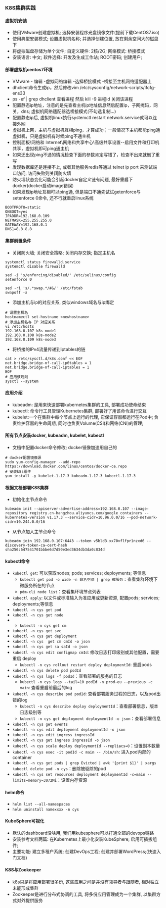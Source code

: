 ### K8S集群实践
#### 虚拟机安装
- 使用VMware创建虚拟机; 选择安装程序光盘镜像文件(提前下载CentOS7.iso)
- 使用典型安装模式; 设置虚拟机名称; 并选择创建位置, 放在剩余空间大的磁盘下
- 将虚拟磁盘存储为单个文件; 自定义硬件: 2核/2G; 网络模式: 桥接模式
- 安装语言: 中文; 软件选择: 开发及生成工作站; ROOT密码; 创建用户;

#### 部署虚拟机centos7环境
- VMware - 编辑 -虚拟网络编辑 -选择桥接模式 -桥接至主机网络适配器上
- dhclient命令生成ip，然后修改vim /etc/sysconfig/network-scripts/ifcfg-ens33
- ps -ef | grep dhclient 查看进程 然后 kill -9 进程id 关闭该进程
- 配置静态ip地址，注意的是先查看主机ip地址信息然后配置ip，子网掩码，网关，dns; 虚拟机网络适配器选桥接模式(不勾选复制...)
- 配置静态ip后, 虚拟机linux执行systemctl restart network.service就可以连接外网
- 虚拟机上网，主机与虚拟机互相ping，才算成功；一般情况下主机都能ping通虚拟机，只是虚拟机有时候ping不通主机
- 控制面板\网络和 Internet\网络和共享中心\高级共享设置--启用文件和打印机共享，虚拟机即可ping通主机
- 如果还出现ping不通的情况检查下面的参数肯定写错了，检查不出来就删了重写
- 发现数据库还是连接不上, 或者其他服务redis等通过 telnet ip port 来测试端口访问, 访问失败则关闭防火墙
- 防火墙状态变化可能会引起docker自定义链有问题, 最好重启下docker(docker启动image错误)
- 如果发现ip地址互相可以ping通, 但是端口不通先试试getenforce与setenforce 0命令, 还不行就重启linux系统
```
BOOTPROTO=static
ONBOOT=yes
IPADDR=192.168.0.109
NETMASK=255.255.255.0
GATEWAY=192.168.0.1
DNS1=8.8.8.8
```

#### 集群前置条件
- 关闭防火墙; 关闭安全策略; 关闭内存交换; 指定主机名
```
systemctl status firewalld.service
systemctl disable firewalld

sed -i 's/enforcing/disabled/' /etc/selinux/config
setenforce 0

sed -ri 's/.*swap.*/#&/' /etc/fstab
swapoff -a
```
- 添加主机与ip的对应关系, 类似windows域名与ip绑定
```
# 设置主机名
hostnamectl set-hostname <newhostname>
# 添加主机名与 IP 对应关系
vi /etc/hosts
192.168.0.107 k8s-node1
192.168.0.108 k8s-node2
192.168.0.109 k8s-node3
```
- 将桥接的IPv4流量传递到iptables的链
```
cat > /etc/sysctl.d/k8s.conf << EOF
net.bridge.bridge-nf-call-ip6tables = 1
net.bridge.bridge-nf-call-iptables = 1
EOF
# 应用该规则
sysctl --system
```

#### 应用介绍
- kubeadm: 是用来快速部署kubernetes集群的工具, 部署成功使命结束
- kubectl: 命令行工具管理Kubernetes集群, 部署好了用该命令进行交互
- kubelet:一个在集群中每个节点上运行的代理, 它保证容器都运行在Pod中; 负责维护容器的生命周期, 同时也负责Volume(CSI)和网络(CNI)的管理;

#### 所有节点安装docker, kubeadm, kubelet, kubectl
- 文档中配置docker命令修改; docker镜像加速用自己的
```
# docker配置镜像源
sudo yum-config-manager --add-repo https://download.docker.com/linux/centos/docker-ce.repo
# 安装k8s组件
yum install -y kubelet-1.17.3 kubeadm-1.17.3 kubectl-1.17.3
```

#### 根据文档部署K8S集群
- 初始化主节点命令
```
kubeadm init --apiserver-advertise-address=192.168.0.107 --image-repository registry.cn-hangzhou.aliyuncs.com/google_containers --kubernetes-version v1.17.3 --service-cidr=10.96.0.0/16 --pod-network-cidr=10.244.0.0/16
```
- 从节点加入主节点命令
```
kubeadm join 192.168.0.107:6443 --token v5bld3.xx70vflfpr1nzxd6 --discovery-token-ca-cert-hash sha256:647541701bbbe6d7d50e3ed3634db3da0c834d
```

#### kubectl命令
- `kubectl get`: 可以获取nodes; pods; services; deployments; 等信息
  - `kubectl get pod -o wide -n 命名空间 | grep 微服务`：查看集群环境下微服务所在的节点
  - `pdm-cli node list`：查看集环境节点列表
- `kubectl apply`: 以文件或标准输入为准应用或更新资源, 配置pods; services; deployments;等信息
- `kubectl -n cys get pod`
- `kubectl -n cys get node`
- - `kubectl -n cys get cm`
- `kubectl -n cys get svc`
- `kubectl -n cys get deployment`
- `kubectl -n cys  get cm cmId -o json`
- `kubectl -n cys get sa saId -o json`
- `kubectl -n cys edit configmap cmId`: 修改日志打印级别或其他配置，需要重启 deploy
  - `kubectl -n cys rollout restart deploy deploymentId`: 重启pods
- `kubectl -n cys delete pod podId`
- `kubectl -n cys logs -f podId`：查看部署的服务的日志
  - `kubectl -n cys logs --tail=10 podId -n prod-eu --previous -c main`: 查看重启前最后的log
- `kubectl -n cys describe pod podId`: 查看部署服务过程的日志，以及pod出错的log
  - `kubectl -n cys describe deploy deploymentId`：查看部署信息，版本日志级别等
  - `kubectl -n cys get deployment deploymentId -o json`：查看部署信息
- `kubectl -n cys get events`
- `kubectl -n cys edit deployment deploymentId -o json`	
- `kubectl -n cys edit ingress ingressId`
- `kubectl -n cys get ingress ingressId -o json`
- `kubectl -n cys scale deploy deploymentId --repliacs=0`：设置副本数量
- `kubectl -n cys exec -it podId -c main -- /bin/sh`: 进入pod内部的container
- `kubectl -n cys get pods | grep Evicted | awk '{print $1}' | xargs kubectl delete pod -n cys`：删除被驱除的pod
- `kubectl -n cys set resources deployment deploymentId -c=main --limits=memory=3072Mi`：设置内存资源

#### helm命令
- `helm list --all-namespaces`
- `helm uninstall namexxxx -n cys`

#### KubeSphere可视化
- 默认的dashboard没啥用, 我们用kubesphere可以打通全部的devops链路
- 安装参考文档两篇: 在Kubernetes上最小化安装KubeSphere; 启用可插拔组件;
- 主要功能: 建立多租户系统; 创建DevOps工程; 创建并部署WordPress;(快速入门文档)

#### K8S与Zookeeper
- k8s只是将应用部署很多份, 这些应用之间是并没有领导者与跟随者, 相对独立未能形成集群
- Zookeeper是进行分布式协调的工具, 将多份应用管理成为一个集群, 以集群方式对外提供服务
